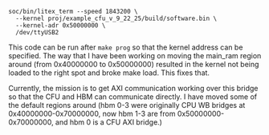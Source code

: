 ```
soc/bin/litex_term --speed 1843200 \
  --kernel proj/example_cfu_v_9_22_25/build/software.bin \
  --kernel-adr 0x50000000 \
  /dev/ttyUSB2
```
This code can be run after `make prog` so that the kernel address can be specified. The way that I have been working on moving the main_ram region around
(from 0x40000000 to 0x50000000) resulted in the kernel not being loaded to the right spot and broke make load. This fixes that.

Currently, the mission is to get AXI communication working over this bridge so that the CFU and HBM can communicate directly. I have moved some of the default
regions around (hbm 0-3 were originally CPU WB bridges at 0x40000000-0x70000000, now hbm 1-3 are from 0x50000000-0x70000000, and hbm 0 is a CFU AXI bridge.)

